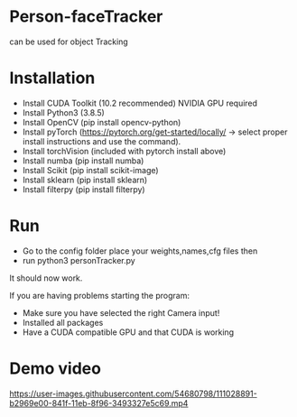 # Person-faceTracker
can be used for object Tracking 




# Installation
- Install CUDA Toolkit (10.2 recommended) NVIDIA GPU required
- Install Python3 (3.8.5)
- Install OpenCV (pip install opencv-python)
- Install pyTorch (https://pytorch.org/get-started/locally/ -> select proper install instructions and use the command).
- Install torchVision (included with pytorch install above)
- Install numba (pip install numba)
- Install Scikit (pip install scikit-image)
- Install sklearn (pip install sklearn)
- Install filterpy (pip install filterpy)



# Run
- Go to the config folder place your weights,names,cfg files then
- run python3 personTracker.py


It should now work.

If you are having problems starting the program:
- Make sure you have selected the right Camera input! 
- Installed all packages
- Have a CUDA compatible GPU and that CUDA is working

# Demo video
https://user-images.githubusercontent.com/54680798/111028891-b2969e00-841f-11eb-8f96-3493327e5c69.mp4

